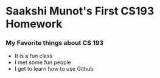 # Saakshi Munot's First CS193 Homework

### My Favorite things about CS 193 
- It is a fun class
- I met some fun people
- I get to learn how to use Github



